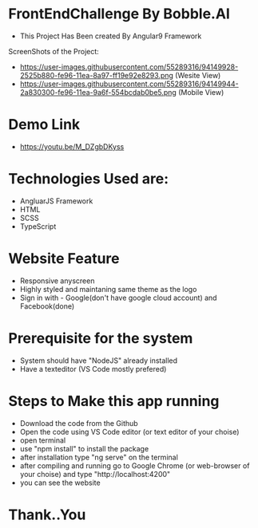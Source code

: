 # FrontEndChallenge By Bobble.AI 

- This Project Has Been created By Angular9 Framework 


ScreenShots of the Project:
- https://user-images.githubusercontent.com/55289316/94149928-2525b880-fe96-11ea-8a97-ff19e92e8293.png (Wesite View)
- https://user-images.githubusercontent.com/55289316/94149944-2a830300-fe96-11ea-9a6f-554bcdab0be5.png (Mobile View)

# Demo Link
- https://youtu.be/M_DZgbDKyss

# Technologies Used are:
- AngluarJS Framework
- HTML
- SCSS
- TypeScript

# Website Feature
- Responsive anyscreen
- Highly styled and maintaning same theme as the logo
- Sign in with - Google(don't have google cloud account) and Facebook(done)

# Prerequisite for the system
- System should have "NodeJS" already installed 
- Have a texteditor (VS Code mostly prefered)

# Steps to Make this app running 
- Download the code from the Github 
- Open the code using VS Code editor (or text editor of your choise)
- open terminal 
- use "npm install" to install the package
- after installation type "ng serve" on the terminal
- after compiling and running go to Google Chrome (or web-browser of your choise) and type "http://localhost:4200"
- you can see the website

# Thank..You 


